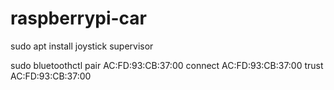 # raspberrypi-car
sudo apt install joystick supervisor 

sudo bluetoothctl
pair AC:FD:93:CB:37:00
connect AC:FD:93:CB:37:00
trust AC:FD:93:CB:37:00
